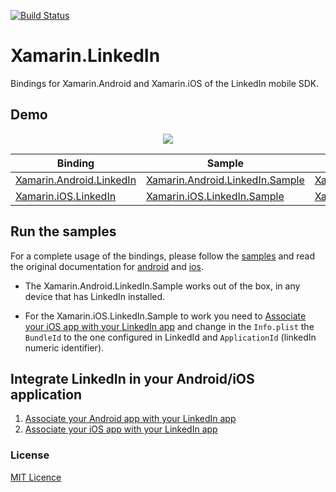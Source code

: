 [![Build Status](https://www.bitrise.io/app/c682a090b3a7c1e7/status.svg?token=_xbX7Yn9LEMHfOFB2kMzng&branch=master)](https://www.bitrise.io/app/c682a090b3a7c1e7)

Xamarin.LinkedIn
===================

Bindings for Xamarin.Android and Xamarin.iOS of the LinkedIn mobile SDK.

## Demo
<p align="center">
<img src="https://github.com/jzeferino/Xamarin.LinkedIn/blob/master/art/icon?raw=true"/>
</p>

| Binding                                     | Sample                                            | NuGet                                     |
|---------------------------------------------|---------------------------------------------------|-------------------------------------------|
| [Xamarin.Android.LinkedIn][binding-android] | [Xamarin.Android.LinkedIn.Sample][android-sample] | [Xamarin.Android.LinkedIn][nuget-android] |
| [Xamarin.iOS.LinkedIn][binding-ios]         | [Xamarin.iOS.LinkedIn.Sample][ios-sample]         | [Xamarin.iOS.LinkedIn][nuget-ios]         |

## Run the samples

For a complete usage of the bindings, please follow the [samples][samples] and read the original documentation for [android][docs-sdk-android] and [ios][docs-sdk-ios].

* The Xamarin.Android.LinkedIn.Sample works out of the box, in any device that has LinkedIn installed.

* For the Xamarin.iOS.LinkedIn.Sample to work you need to [Associate your iOS app with your LinkedIn app](docs/associate-ios.md) and change in the `Info.plist` the `BundleId` to the one configured in LinkedId and `ApplicationId` (linkedIn numeric identifier).

## Integrate LinkedIn in your Android/iOS application

1. [Associate your Android app with your LinkedIn app](docs/associate-android.md)
2. [Associate your iOS app with your LinkedIn app](docs/associate-ios.md)

[docs-sdk-android]: https://developer.linkedin.com/docs/android-sdk
[docs-sdk-ios]: https://developer.linkedin.com/docs/ios-sdk
[docs-understanding]: https://developer.linkedin.com/docs/ios-sdk-auth#ux
[binding-android]: src/Xamarin.Android.LinkedIn/
[binding-ios]: src/Xamarin.iOS.LinkedIn/
[android-sample]: src/samples/Xamarin.Android.LinkedIn.Sample/
[ios-sample]: src/samples/Xamarin.iOS.LinkedIn.Sample/
[nuget-android]: https://www.nuget.org/packages/Xamarin.Android.LinkedIn/
[nuget-ios]: https://www.nuget.org/packages/Xamarin.iOS.LinkedIn/
[samples]: src/samples/

### License
[MIT Licence](LICENSE) 

